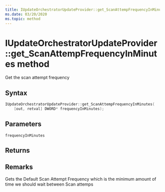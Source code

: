 ```yaml
---
title: IUpdateOrchestratorUpdateProvider::get_ScanAttempFrequencyInMinutes method
ms.date: 03/20/2020
ms.topic: method
---
```


# IUpdateOrchestratorUpdateProvider::get_ScanAttempFrequencyInMinutes method
Get the scan attempt frequency

## Syntax
```cpp
IUpdateOrchestratorUpdateProvider::get_ScanAttempFrequencyInMinutes(
    [out, retval] DWORD* frequencyInMinutes);
```
## Parameters

`frequencyInMinutes`

## Returns

## Remarks

Gets the Default Scan Attempt Frequency which is the minimum amount of time we should wait between Scan attemps
